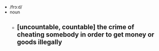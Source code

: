 - /frɔːd/
- noun
	- [uncountable, countable] the crime of cheating somebody in order to get money or goods illegally
		-